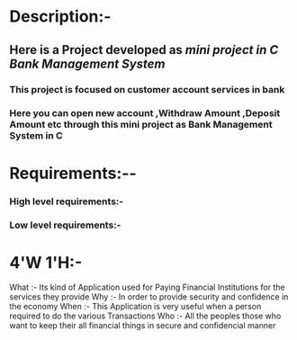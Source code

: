 # Description:-
## Here is a Project developed as *mini project in C Bank Management System*  
### This project is focused on customer account services in bank
### Here you can **open new account ,Withdraw Amount ,Deposit Amount etc** through this mini project as Bank Management System in C
                 

# Requirements:--
### High level requirements:-




### Low level requirements:-




# 4'W 1'H:-
  What :- Its kind of Application used for Paying Financial Institutions for the services they provide 
  Why :- In order to provide security and confidence in the economy
  When :- This Application is very useful when a person required to do the various Transactions 
  Who :- All the peoples those who want to keep their all financial things in secure and confidencial manner
